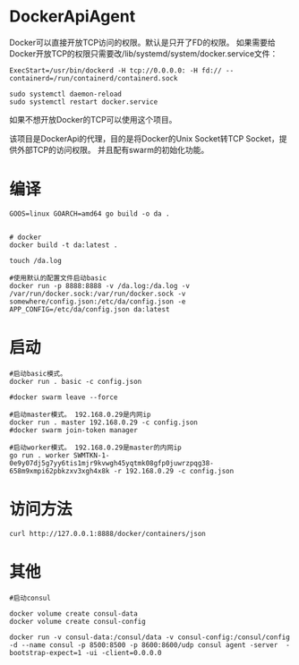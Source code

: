 # DockerApiAgent
Docker可以直接开放TCP访问的权限。默认是只开了FD的权限。
如果需要给Docker开放TCP的权限只需要改/lib/systemd/system/docker.service文件：

```shell
ExecStart=/usr/bin/dockerd -H tcp://0.0.0.0: -H fd:// --containerd=/run/containerd/containerd.sock
```

```shell
sudo systemctl daemon-reload
sudo systemctl restart docker.service
```
如果不想开放Docker的TCP可以使用这个项目。

该项目是DockerApi的代理，目的是将Docker的Unix Socket转TCP Socket，提供外部TCP的访问权限。
并且配有swarm的初始化功能。


# 编译
```shell
GOOS=linux GOARCH=amd64 go build -o da .


# docker
docker build -t da:latest .

touch /da.log

#使用默认的配置文件启动basic
docker run -p 8888:8888 -v /da.log:/da.log -v /var/run/docker.sock:/var/run/docker.sock -v somewhere/config.json:/etc/da/config.json -e APP_CONFIG=/etc/da/config.json da:latest

```

# 启动
```shell
#启动basic模式。
docker run . basic -c config.json

#docker swarm leave --force

#启动master模式。 192.168.0.29是内网ip
docker run . master 192.168.0.29 -c config.json
#docker swarm join-token manager

#启动worker模式。 192.168.0.29是master的内网ip
go run . worker SWMTKN-1-0e9y07dj5g7yy6tis1mjr9kvwgh45yqtmk08gfp0juwrzpqg38-658m9xmpi62pbkzxv3xgh4x8k -r 192.168.0.29 -c config.json
```

# 访问方法

```
curl http://127.0.0.1:8888/docker/containers/json
```


# 其他
```shell
#启动consul

docker volume create consul-data
docker volume create consul-config

docker run -v consul-data:/consul/data -v consul-config:/consul/config -d --name consul -p 8500:8500 -p 8600:8600/udp consul agent -server  -bootstrap-expect=1 -ui -client=0.0.0.0
```
